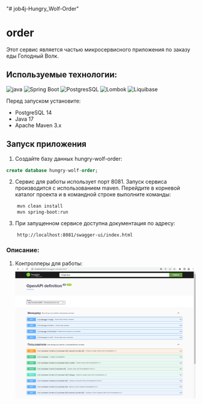 "# job4j-Hungry_Wolf-Order" 
# order
Этот сервис является частью микросервисного приложения по заказу еды Голодный Волк.

## Используемые технологии:
![java](https://img.shields.io/badge/Java--17-ED8B00?style=for-the-badge&logo=java&logoColor=white)
![Spring Boot](https://img.shields.io/badge/Spring_Boot--2.7.3-F2F4F9?style=for-the-badge&logo=spring-boot)
![PostgresSQL](https://img.shields.io/badge/PostgreSQL--14-316192?style=for-the-badge&logo=postgresql&logoColor=white)
![Lombok](https://img.shields.io/badge/Lombok-1.18.24-green?style=for-the-badge&logo=lombok&logoColor=white)
![Liquibase](https://img.shields.io/badge/Liquibase-4.9.1-red?style=for-the-badge&logo=liquibase&logoColor=white)

Перед запуском установите:

- PostgreSQL 14
- Java 17
- Apache Maven 3.x

## Запуск приложения

1. Создайте базу данных hungry-wolf-order:
```sql
create database hungry-wolf-order;
```
2. Сервис для работы использует порт 8081.
   Запуск сервиса производится с использованием maven.
   Перейдите в корневой каталог проекта и в командной строке
   выполните команды:
```
    mvn clean install
    mvn spring-boot:run
```
3. При запущенном сервисе доступна документация по адресу:
```
    http://localhost:8081/swagger-ui/index.html   
```
### Описание:

1. Контроллеры для работы:
   ![Reg page](img/order001.PNG)